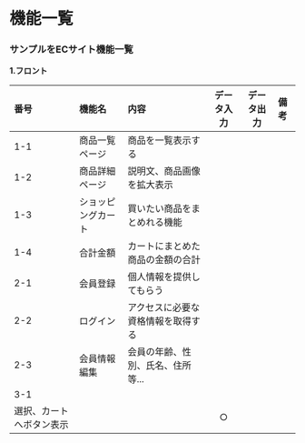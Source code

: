
# 機能一覧
### サンプルをECサイト機能一覧
**1.フロント**

|番号|機能名|内容|データ入力|データ出力|備考|
|:---|:---|:---|:---:|:----:|:---|
|1-1|商品一覧ページ|商品を一覧表示する||||
|1-2|商品詳細ページ|説明文、商品画像を拡大表示||||
|1-3|ショッピングカート|買いたい商品をまとめれる機能||||
|1-4|合計金額|カートにまとめた商品の金額の合計||||
|2-1|会員登録|個人情報を提供してもらう||||
|2-2|ログイン|アクセスに必要な資格情報を取得する||||
|2-3|会員情報編集|会員の年齢、性別、氏名、住所等...||||
|3-1|
選択、カートへボタン表示|||○|

